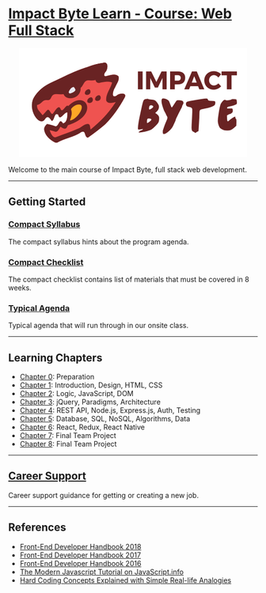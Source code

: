 # [Impact Byte Learn - Course: Web Full Stack](https://www.gitbook.com/read/book/impactbyte-learn/course-web-full-stack)

<p style="text-align:center;">
  <img src="assets/impactbyte-logo.png">
</p>

Welcome to the main course of Impact Byte, full stack web development.

---

## Getting Started

### [Compact Syllabus](./syllabus/README.md)

The compact syllabus hints about the program agenda.

### [Compact Checklist](./checklist/README.md)

The compact checklist contains list of materials that must be covered in 8 weeks.

### [Typical Agenda](./agenda/README.md)

Typical agenda that will run through in our onsite class.

---

## Learning Chapters

* [Chapter 0](chapter-0/README.md): Preparation
* [Chapter 1](chapter-1/README.md): Introduction, Design, HTML, CSS
* [Chapter 2](chapter-2/README.md): Logic, JavaScript, DOM
* [Chapter 3](chapter-3/README.md): jQuery, Paradigms, Architecture
* [Chapter 4](chapter-4/README.md): REST API, Node.js, Express.js, Auth, Testing
* [Chapter 5](chapter-5/README.md): Database, SQL, NoSQL, Algorithms, Data
* [Chapter 6](chapter-6/README.md): React, Redux, React Native
* [Chapter 7](chapter-7/README.md): Final Team Project
* [Chapter 8](chapter-8/README.md): Final Team Project

---

## [Career Support](./career/README.md)

Career support guidance for getting or creating a new job.

---

## References

* [Front-End Developer Handbook 2018](https://frontendmasters.com/books/front-end-handbook/2018)
* [Front-End Developer Handbook 2017](https://frontendmasters.com/books/front-end-handbook/2017)
* [Front-End Developer Handbook 2016](https://www.frontendhandbook.com)
* [The Modern Javascript Tutorial on JavaScript.info](https://javascript.info)
* [Hard Coding Concepts Explained with Simple Real-life Analogies](https://medium.freecodecamp.org/hard-coding-concepts-explained-with-simple-real-life-analogies-280635e98e37)
